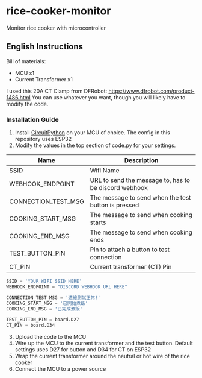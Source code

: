 # rice-cooker-monitor
Monitor rice cooker with microcontroller

## English Instructions

Bill of materials:
- MCU x1
- Current Transformer x1

I used this 20A CT Clamp from DFRobot: https://www.dfrobot.com/product-1486.html
You can use whatever you want, though you will likely have to modify the code.

### Installation Guide

1. Install [CircuitPython](https://circuitpython.org/) on your MCU of choice. The config in this repository uses ESP32
2. Modify the values in the top section of code.py for your settings.

| Name | Description |
| ---- | ----------- |
| SSID | Wifi Name |
| WEBHOOK_ENDPOINT | URL to send the message to, has to be discord webhook |
| CONNECTION_TEST_MSG | The message to send when the test button is pressed |
| COOKING_START_MSG | The message to send when cooking starts |
| COOKING_END_MSG | The message to send when cooking ends |
| TEST_BUTTON_PIN | Pin to attach a button to test connection |
| CT_PIN | Current transformer (CT) Pin |

```python
SSID = 'YOUR WIFI SSID HERE'
WEBHOOK_ENDPOINT = "DISCORD WEBHOOK URL HERE"

CONNECTION_TEST_MSG = '連線測試正常!'
COOKING_START_MSG = '已開始煮飯'
COOKING_END_MSG = '已完成煮飯'

TEST_BUTTON_PIN = board.D27
CT_PIN = board.D34
```
3. Upload the code to the MCU
4. Wire up the MCU to the current transformer and the test button. Default settings uses D27 for button and D34 for CT on ESP32
5. Wrap the current transformer around the neutral or hot wire of the rice cooker
6. Connect the MCU to a power source
